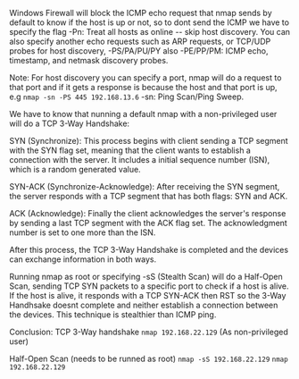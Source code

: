 Windows Firewall will block the ICMP echo request that nmap sends by default to know if the host is up or not, so to dont send the ICMP we have to specify the flag -Pn: Treat all hosts as online -- skip host discovery. You can also specify another echo requests such as ARP requests, or TCP/UDP probes for host discovery, -PS/PA/PU/PY also -PE/PP/PM: ICMP echo, timestamp, and netmask discovery probes.

Note: For host discovery you can specify a port, nmap will do a request to that port and if it gets a response is because the host and that port is up, e.g `nmap -sn -PS 445 192.168.13.6`
-sn: Ping Scan/Ping Sweep.

We have to know that nunning a default nmap with a non-privileged user will do a TCP 3-Way Handshake:

SYN (Synchronize): This process begins with client sending a TCP segment with the SYN flag set, meaning that the client wants to establish a connection with the server. It includes a initial sequence number (ISN), which is a random generated value.

SYN-ACK (Synchronize-Acknowledge): After receiving the SYN segment, the server responds with a TCP segment that has both flags: SYN and ACK.

ACK (Acknowledge): Finally the client acknowledges the server's response by sending a last TCP segment with the ACK flag set. The acknowledgment number is set to one more than the ISN.

After this process, the TCP 3-Way Handshake is completed and the devices can exchange information in both ways.

Running nmap as root or specifying -sS (Stealth Scan) will do a Half-Open Scan, sending TCP SYN packets to a specific
port to check if a host is alive. If the host is alive, it
responds with a TCP SYN-ACK then RST so the 3-Way Handhsake doesnt complete and neither establish a connection between the devices. This technique is stealthier than ICMP ping.

  Conclusion:
  TCP 3-Way handshake
  `nmap 192.168.22.129` (As non-privileged user)

Half-Open Scan (needs to be runned as root)
`nmap -sS 192.168.22.129`
`nmap 192.168.22.129`
